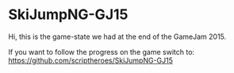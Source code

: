 # SkiJumpNG-GJ15

Hi, this is the game-state we had at the end of the GameJam 2015.

If you want to follow the progress on the game switch to:
https://github.com/scriptheroes/SkiJumpNG-GJ15
